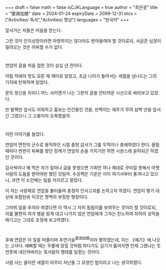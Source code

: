 +++
draft = false
math = false
isCJKLanguage = true
author = "최은광"
title = "墜淵加膝"
date = 2024-01-24
expiryDate = 2099-12-31
etcs = ["Activities/ 독서","Activities/ 명상"]
languages = "한국어"
+++

앞서가는 자들은 미움을 받는다.  
  
그런 것이 인지상정이라면 마땅하지는 않더라도 받아들여야 할 것이로되, 서글픈 심정이 밀려오는 것은 어찌할 수가 없다.  

#

연암의 글을 처음 접한 것이 삼십 년 전이다.  
  
어릴 적에야 멋도 모른 채 재미로 읽었고, 조금 나이가 들어서는 세월을 넘나드는 그의 기지에 탄복하며 읽었다.  
  
문득 정신을 차리니 어느 사이엔가 나는 그분의 글을 안타까운 시선으로 바라보고 있었다.  
  
반 발짝만 앞서도 미워하고 흉보는 인간들인 것을, 반짝이는 재주가 무려 삼백 년을 앞서간 그였으니 그 고충이야 오죽했을까.  

#

이런 이야기를 들었다.  
  
연암이 면천의 군수로 봉직하던 시절 충청 감사가 그를 무척이나 총애하였다 한다. 올릴 때마다 번번이 퇴짜를 맞던 장계가 연암의 손을 거치기만 하면 시원스레 윤허되곤 하였던 것이다.  
  
감사씩이나 해 먹은 자가 얼마나 글을 못썼으면 기획안 하나 제대로 꾸미질 못해서 아랫사람의 도움을 받아야만 했던 것일까. 수상쩍은 기운은 이미 여기서부터 풍겨나고 있으니, 과연 이 소인배는 일을 저지르고 말았다.  
  
이 자는 사랑채로 연암을 불러들여 충청의 인사고과를 논하고자 하였다. 연암이 평가 대상에 포함된바 이것은 명백히 부정한 행정이다.  
  
그따위 일을 후의라 여겼다면 이 역시 그 자의 됨됨이를 보여주는 것이라 할 것이로되, 이를 불편히 여겨 병을 핑계 대고 나가지 않은 연암에게 그자는 진노하여 최하의 성적을 매기고는 그대로 조정에 보고하였다.  

#
  
후에 연암은 이 일을 떠올리며 추연가슬<sup>墜淵加膝</sup>이라 평하였는데, 이는 《예기》에 나오는 고사다. 예뻐할 때는 무릎에 앉힐 것처럼 하다가도 심기가 틀어지면 언제 그랬냐는 듯 연못에 내던져버리는 윗사람의 행태를 일컫는 것이다.  
  
사람 사는 꼴이란 세월이 아무리 지난들 그 모양인 법이라고 나는 생각하였다.